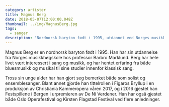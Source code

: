 ```yaml
---
category: artister
title: Magnus Berg
date: 2018-05-07T12:00:00.048Z
thumbnail: ../img/MagnusBerg.jpg
tags:
  - sanger
description: "Nordnorsk baryton født i 1995, utdannet ved Norges musikkhøgskole og med en allsidig bakgrunn. Har vært innehaver av tittelrollen i Figaros bryllup, og har gjestet både Oslo Operafestival og Kirsten Flagstad flere ganger."
---
```

Magnus Berg er en nordnorsk baryton født i 1995. Han har sin utdannelse fra Norges musikkhøgskole hos professor Barbro Marklund. Berg har hele livet vært interessert i sang og musikk, og har hentet erfaring fra både bluesmusikk og musikal til sine studier innenfor klassisk sang.

Tross sin unge alder har han gjort seg bemerket både som solist og ensemblesanger. Blant annet gjorde han tittelrollen i Figaros Bryllup i en produksjon av Christiania Kammeropera våren 2017, og i 2016 gjestet han Festspillene i Bergen i urpremieren av De Ni Verdener. Han har også gjestet både Oslo Operafestival og Kirsten Flagstad Festival ved flere anledninger.
